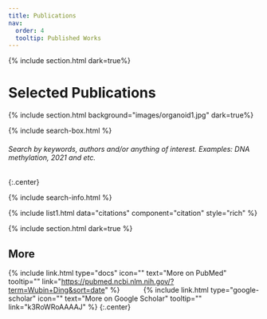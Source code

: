 ```yaml
---
title: Publications
nav:
  order: 4
  tooltip: Published Works
---
```


{% include section.html dark=true%}
# <i class="fas fa-book-open fa-lg"></i>Selected Publications

{% include section.html background="images/organoid1.jpg" dark=true%}

{% include search-box.html %}
###### Search by keywords, authors and/or anything of interest. Examples: DNA methylation, 2021 and etc.
 {:.center}

{% include search-info.html %}

{% include list1.html data="citations" component="citation" style="rich" %}

{% include section.html dark=true %}
## <i class="fas fa-book-open fa-lg"></i>More
{%
  include link.html
  type="docs"
  icon=""
  text="More on PubMed"
  tooltip=""
  link="https://pubmed.ncbi.nlm.nih.gov/?term=Wubin+Ding&sort=date"
%}
&nbsp;&nbsp;&nbsp;&nbsp;&nbsp;&nbsp;&nbsp;&nbsp;&nbsp;&nbsp;
{%
  include link.html
  type="google-scholar"
  icon=""
  text="More on Google Scholar"
  tooltip=""
  link="k3RoWRoAAAAJ"
%}
{:.center}
